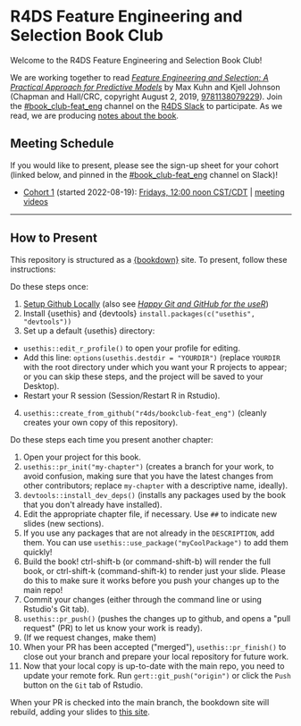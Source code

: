 # R4DS Feature Engineering and Selection Book Club

Welcome to the R4DS Feature Engineering and Selection Book Club!

We are working together to read [_Feature Engineering and Selection: A Practical Approach for Predictive Models_](http://www.feat.engineering/) by Max Kuhn and Kjell Johnson (Chapman and Hall/CRC, copyright August 2, 2019, [9781138079229](https://www.routledge.com/Feature-Engineering-and-Selection-A-Practical-Approach-for-Predictive-Models/Kuhn-Johnson/p/book/9781138079229)).
Join the [#book_club-feat_eng](https://rfordatascience.slack.com/archives/C02Q3JUL8BY) channel on the [R4DS Slack](https://r4ds.io/join) to participate.
As we read, we are producing [notes about the book](https://r4ds.io/feat_eng).

## Meeting Schedule

If you would like to present, please see the sign-up sheet for your cohort (linked below, and pinned in the [#book_club-feat_eng](https://rfordatascience.slack.com/archives/C02Q3JUL8BY) channel on Slack)!

- [Cohort 1](https://docs.google.com/spreadsheets/d/1_7IxmdZf-3MRPDy-rlNHdzuI2d4QH7gG6LQQIQpDMnI/edit) (started 2022-08-19): [Fridays, 12:00 noon CST/CDT](https://www.timeanddate.com/worldclock/converter.html?iso=20220819T170000&p1=24&p2=179&p3=5148&p4=53&p5=1440) | [meeting videos](https://www.youtube.com/playlist?list=PL3x6DOfs2NGgVpjjKEIYzSu26ex6p78-W)

<hr>


## How to Present

This repository is structured as a [{bookdown}](https://CRAN.R-project.org/package=bookdown) site.
To present, follow these instructions:

Do these steps once:

1. [Setup Github Locally](https://www.youtube.com/watch?v=hNUNPkoledI) (also see [_Happy Git and GitHub for the useR_](https://happygitwithr.com/github-acct.html))
2. Install {usethis} and {devtools} `install.packages(c("usethis", "devtools"))`
3. Set up a default {usethis} directory:
  - `usethis::edit_r_profile()` to open your profile for editing.
  - Add this line: `options(usethis.destdir = "YOURDIR")` (replace `YOURDIR` with the root directory under which you want your R projects to appear; or you can skip these steps, and the project will be saved to your Desktop).
  - Restart your R session (Session/Restart R in Rstudio).
4. `usethis::create_from_github("r4ds/bookclub-feat_eng")` (cleanly creates your own copy of this repository).

Do these steps each time you present another chapter:

1. Open your project for this book.
2. `usethis::pr_init("my-chapter")` (creates a branch for your work, to avoid confusion, making sure that you have the latest changes from other contributors; replace `my-chapter` with a descriptive name, ideally).
3. `devtools::install_dev_deps()` (installs any packages used by the book that you don't already have installed).
4. Edit the appropriate chapter file, if necessary. Use `##` to indicate new slides (new sections).
5. If you use any packages that are not already in the `DESCRIPTION`, add them. You can use `usethis::use_package("myCoolPackage")` to add them quickly!
6. Build the book! ctrl-shift-b (or command-shift-b) will render the full book, or ctrl-shift-k (command-shift-k) to render just your slide. Please do this to make sure it works before you push your changes up to the main repo!
7. Commit your changes (either through the command line or using Rstudio's Git tab).
8. `usethis::pr_push()` (pushes the changes up to github, and opens a "pull request" (PR) to let us know your work is ready).
9. (If we request changes, make them)
10. When your PR has been accepted ("merged"), `usethis::pr_finish()` to close out your branch and prepare your local repository for future work.
11. Now that your local copy is up-to-date with the main repo, you need to update your remote fork. Run `gert::git_push("origin")` or click the `Push` button on the `Git` tab of Rstudio.

When your PR is checked into the main branch, the bookdown site will rebuild, adding your slides to [this site](https://r4ds.io/feat_eng).
